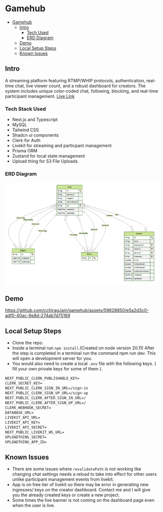 # Gamehub
- [Gamehub](#gamehub)
  - [Intro](#intro)
    - [Tech Used](#tech-used)
    - [ERD Diagram](#erd-diagram)
  - [Demo](#demo)
  - [Local Setup Steps](#local-setup-steps)
  - [Known Issues](#known-issues)

## Intro
A streaming platform featuring RTMP/WHIP protocols, authentication, real-time chat, live viewer count, and a robust dashboard for creators. The system includes unique color-coded chat, following, blocking, and real-time participant management. [Live Link](https://gamehub-peach.vercel.app/)

### Tech Stack Used
- Next.js and Typescript
- MySQL
- Tailwind CSS
- Shadcn ui components
- Clerk for Auth
- Livekit for streaming and particpant management
- Prisma ORM
- Zustand for local state management
- Upload thing for S3 File Uploads 

### ERD Diagram
![ERD Diagram](./README.assets/ERD_Diagram.png)

## Demo
https://github.com/cchiragJain/gamehub/assets/59828850/e5a2d3c0-adf0-40ac-9e8d-274ab7d75169

## Local Setup Steps
- Clone the repo.
- Inside a terminal run `npm install`.(Created on node version 20.11) After the step is completed in a terminal run the command npm run dev. This will open a development server for you.
- You would also need to create a local `.env` file with the following keys. ( fill your own private keys for some of them ).
```env
NEXT_PUBLIC_CLERK_PUBLISHABLE_KEY=
CLERK_SECRET_KEY= 
NEXT_PUBLIC_CLERK_SIGN_IN_URL=/sign-in
NEXT_PUBLIC_CLERK_SIGN_UP_URL=/sign-up
NEXT_PUBLIC_CLERK_AFTER_SIGN_IN_URL=/
NEXT_PUBLIC_CLERK_AFTER_SIGN_UP_URL=/
CLERK_WEBHOOK_SECRET=
DATABASE_URL=
LIVEKIT_API_URL=
LIVEKIT_API_KEY=
LIVEKIT_API_SECRET=
NEXT_PUBLIC_LIVEKIT_WS_URL=
UPLOADTHING_SECRET=
UPLOADTHING_APP_ID=
```
## Known Issues
- There are some issues where `revalidatePath` is not working like changing chat settings needs a reload to take into effect for other users unlike participant management events from livekit.
- App is on free tier of livekit so there may be error in generating new ingresses/ keys on the creator dashboard. Contact me and I will give you the already created keys or create a new project.
- Some times the live banner is not coming on the dashboard page even when the user is live.
